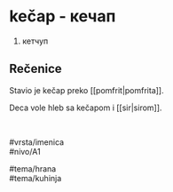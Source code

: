 # kečap - кечап

1. кетчуп  

## Rečenice

Stavio je kečap preko [[pomfrit|pomfrita]].  

Deca vole hleb sa kečapom i [[sir|sirom]].  

<br>

#vrsta/imenica  
#nivo/A1  

#tema/hrana  
#tema/kuhinja  
